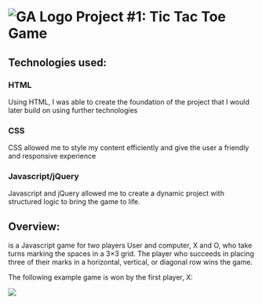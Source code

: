 # ![GA Logo](https://ga-dash.s3.amazonaws.com/production/assets/logo-9f88ae6c9c3871690e33280fcf557f33.png) Project #1: Tic Tac Toe Game


## Technologies used:

### HTML
Using HTML, I was able to create the foundation of the project that I would later build on using further technologies

### CSS
CSS allowed me to style my content efficiently and give the user a friendly and responsive experience

### Javascript/jQuery
Javascript and jQuery allowed me to create a dynamic project with structured logic to bring the game to life.


## Overview:

is a Javascript game for two players User and computer, X and O, who take turns marking the spaces in a 3×3 grid. The player who succeeds in placing three of their marks in a horizontal, vertical, or diagonal row wins the game.

The following example game is won by the first player, X:

![](https://upload.wikimedia.org/wikipedia/commons/thumb/1/1b/Tic-tac-toe-game-1.svg/958px-Tic-tac-toe-game-1.svg.png)
